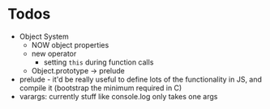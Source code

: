 # Todos

- Object System
  - NOW object properties 
  - new operator
    - setting `this` during function calls
  - Object.prototype -> prelude
- prelude - it'd be really useful to define lots of the functionality in JS, and compile it (bootstrap the minimum required in C)
- varargs: currently stuff like console.log only takes one args

